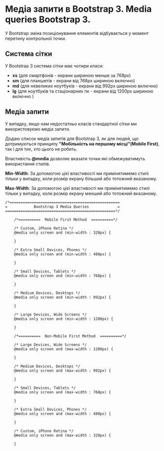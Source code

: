 # Медіа запити в Bootstrap 3. Media queries Bootstrap 3.

У Bootstrap зміна позиціонування елементів відбувається у момент перетину контрольної точки.

## Система сітки
У Bootstrap 3 система сітки має чотири класи:

- **xs** (для смартфонів - екрани шириною менше за 768px)
- **sm** (для планшетів - екрани від 768px шириною включно)
- **md** (для невеликих ноутбуків - екрани від 992px шириною включно)
- **lg** (для ноутбуків та стаціонарних пк - екрани від 1200px шириною включно )

## Медіа запити
У випадку, якщо нам недостатньо класів стандартної сітки ми використовуємо медіа запити.

Додаю список медіа запитів для Bootstrap 3, як для людей, що дотримуються принципу **"Мобільність на першому місці"(Mobile First)**, так і для тих, хто цього не робить. 

Властивість **@media** дозволяє вказати точки які обмежуватимуть використання стилів.

**Min-Width**: За допомогою цієї властивості ми примінятимемо стилі тільки у випадку, коли розмір екрану більший або тотожний вказаному.  

**Max-Width**: За допомогою цієї властивості ми примінятимемо стилі тільки у випадку, коли розмір екрану менший або тотожний вказаному.  



```
/*==================================================
=            Bootstrap 3 Media Queries             =
==================================================*/

    /*==========  Mobile First Method  ==========*/

    /* Custom, iPhone Retina */ 
    @media only screen and (min-width : 320px) {

    }

    /* Extra Small Devices, Phones */ 
    @media only screen and (min-width : 480px) {

    }

    /* Small Devices, Tablets */
    @media only screen and (min-width : 768px) {

    }

    /* Medium Devices, Desktops */
    @media only screen and (min-width : 992px) {

    }

    /* Large Devices, Wide Screens */
    @media only screen and (min-width : 1200px) {

    }

    /*==========  Non-Mobile First Method  ==========*/

    /* Large Devices, Wide Screens */
    @media only screen and (max-width : 1200px) {

    }

    /* Medium Devices, Desktops */
    @media only screen and (max-width : 992px) {

    }

    /* Small Devices, Tablets */
    @media only screen and (max-width : 768px) {

    }

    /* Extra Small Devices, Phones */ 
    @media only screen and (max-width : 480px) {

    }

    /* Custom, iPhone Retina */ 
    @media only screen and (max-width : 320px) {

    }
```

